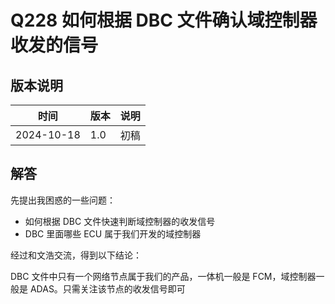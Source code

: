 # Q228 如何根据 DBC 文件确认域控制器收发的信号

## 版本说明

| 时间 | 版本 | 说明 |
| ---- | ---- | ---- |
| 2024-10-18 | 1.0 | 初稿 |

## 解答

先提出我困惑的一些问题：

- 如何根据 DBC 文件快速判断域控制器的收发信号
- DBC 里面哪些 ECU 属于我们开发的域控制器

经过和文浩交流，得到以下结论：

DBC 文件中只有一个网络节点属于我们的产品，一体机一般是 FCM，域控制器一般是 ADAS。只需关注该节点的收发信号即可
